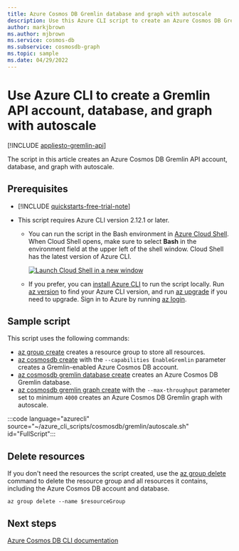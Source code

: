 ```yaml
---
title: Azure Cosmos DB Gremlin database and graph with autoscale
description: Use this Azure CLI script to create an Azure Cosmos DB Gremlin API account, database, and graph with autoscale.
author: markjbrown
ms.author: mjbrown
ms.service: cosmos-db
ms.subservice: cosmosdb-graph
ms.topic: sample
ms.date: 04/29/2022
---
```


# Use Azure CLI to create a Gremlin API account, database, and graph with autoscale

[!INCLUDE [appliesto-gremlin-api](../../../includes/appliesto-gremlin-api.md)]

The script in this article creates an Azure Cosmos DB Gremlin API account, database, and graph with autoscale.

## Prerequisites

- [!INCLUDE [quickstarts-free-trial-note](../../../../../includes/quickstarts-free-trial-note.md)]

- This script requires Azure CLI version 2.12.1 or later.

  - You can run the script in the Bash environment in [Azure Cloud Shell](/azure/cloud-shell/quickstart). When Cloud Shell opens, make sure to select **Bash** in the environment field at the upper left of the shell window. Cloud Shell has the latest version of Azure CLI.

    [![Launch Cloud Shell in a new window](../../../../../includes/media/cloud-shell-try-it/hdi-launch-cloud-shell.png)](https://shell.azure.com)

  - If you prefer, you can [install Azure CLI](/cli/azure/install-azure-cli) to run the script locally. Run [az version](/cli/azure/reference-index?#az-version) to find your Azure CLI version, and run [az upgrade](/cli/azure/reference-index?#az-upgrade) if you need to upgrade. Sign in to Azure by running [az login](/cli/azure/reference-index#az-login).

## Sample script

This script uses the following commands:

- [az group create](/cli/azure/group#az-group-create) creates a resource group to store all resources.
- [az cosmosdb create](/cli/azure/cosmosdb#az-cosmosdb-create) with the `--capabilities EnableGremlin` parameter creates a Gremlin-enabled Azure Cosmos DB account.
- [az cosmosdb gremlin database create](/cli/azure/cosmosdb/gremlin/database#az-cosmosdb-gremlin-database-create) creates an Azure Cosmos DB Gremlin database.
- [az cosmosdb gremlin graph create](/cli/azure/cosmosdb/gremlin/graph#az-cosmosdb-gremlin-graph-create) with the `--max-throughput` parameter set to minimum `4000` creates an Azure Cosmos DB Gremlin graph with autoscale.

:::code language="azurecli" source="~/azure_cli_scripts/cosmosdb/gremlin/autoscale.sh" id="FullScript":::

## Delete resources

If you don't need the resources the script created, use the [az group delete](/cli/azure/group#az-group-delete) command to delete the resource group and all resources it contains, including the Azure Cosmos DB account and database.

```azurecli
az group delete --name $resourceGroup
```

## Next steps

[Azure Cosmos DB CLI documentation](/cli/azure/cosmosdb)
